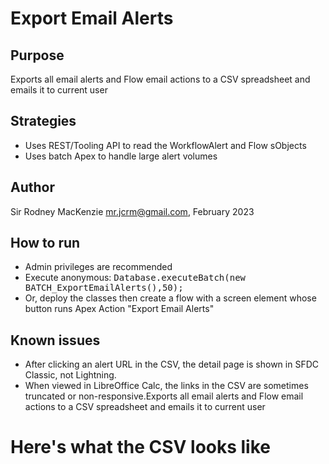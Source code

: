 # Export Email Alerts
## Purpose
Exports all email alerts and Flow email actions to a CSV spreadsheet and emails it to current user
## Strategies
- Uses REST/Tooling API to read the WorkflowAlert and Flow sObjects
- Uses batch Apex to handle large alert volumes
## Author
Sir Rodney MacKenzie mr.jcrm@gmail.com, February 2023
## How to run
- Admin privileges are recommended
- Execute anonymous: <tt>Database.executeBatch(new BATCH_ExportEmailAlerts(),50);</tt>
- Or, deploy the classes then create a flow with a screen element whose button runs Apex Action "Export Email Alerts"
## Known issues
- After clicking an alert URL in the CSV, the detail page is shown in SFDC Classic, not Lightning.
- When viewed in LibreOffice Calc, the links in the CSV are sometimes truncated or non-responsive.Exports all email alerts and Flow email actions to a CSV spreadsheet and emails it to current user
# Here's what the CSV looks like
